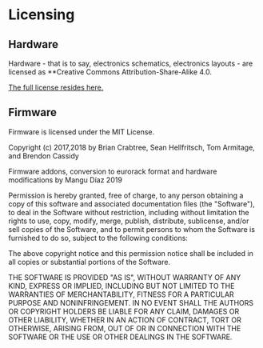 # Licensing

## Hardware

Hardware  - that is to say, electronics schematics, electronics layouts - are licensed as **Creative Commons Attribution-Share-Alike 4.0.

[The full license resides here.](https://creativecommons.org/licenses/by-sa/4.0/legalcode)

## Firmware

Firmware is licensed under the MIT License.

Copyright (c) 2017,2018 by Brian Crabtree, Sean Hellfritsch, Tom Armitage, and Brendon Cassidy

Firmware addons, conversion to eurorack format and hardware modifications by Mangu Díaz 2019

Permission is hereby granted, free of charge, to any person obtaining a copy of this software and associated documentation files (the "Software"), to deal in the Software without restriction, including without limitation the rights to use, copy, modify, merge, publish, distribute, sublicense, and/or sell copies of the Software, and to permit persons to whom the Software is furnished to do so, subject to the following conditions:

The above copyright notice and this permission notice shall be included in all copies or substantial portions of the Software.

THE SOFTWARE IS PROVIDED "AS IS", WITHOUT WARRANTY OF ANY KIND, EXPRESS OR IMPLIED, INCLUDING BUT NOT LIMITED TO THE WARRANTIES OF MERCHANTABILITY, FITNESS FOR A PARTICULAR PURPOSE AND NONINFRINGEMENT. IN NO EVENT SHALL THE AUTHORS OR COPYRIGHT HOLDERS BE LIABLE FOR ANY CLAIM, DAMAGES OR OTHER LIABILITY, WHETHER IN AN ACTION OF CONTRACT, TORT OR OTHERWISE, ARISING FROM, OUT OF OR IN CONNECTION WITH THE SOFTWARE OR THE USE OR OTHER DEALINGS IN THE SOFTWARE.
